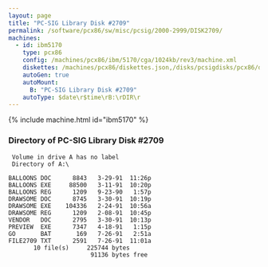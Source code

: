 ```yaml
---
layout: page
title: "PC-SIG Library Disk #2709"
permalink: /software/pcx86/sw/misc/pcsig/2000-2999/DISK2709/
machines:
  - id: ibm5170
    type: pcx86
    config: /machines/pcx86/ibm/5170/cga/1024kb/rev3/machine.xml
    diskettes: /machines/pcx86/diskettes.json,/disks/pcsigdisks/pcx86/diskettes.json
    autoGen: true
    autoMount:
      B: "PC-SIG Library Disk #2709"
    autoType: $date\r$time\rB:\rDIR\r
---
```


{% include machine.html id="ibm5170" %}

### Directory of PC-SIG Library Disk #2709

     Volume in drive A has no label
     Directory of A:\

    BALLOONS DOC      8843   3-29-91  11:26p
    BALLOONS EXE     88500   3-11-91  10:20p
    BALLOONS REG      1209   9-23-90   1:57p
    DRAWSOME DOC      8745   3-30-91  10:19p
    DRAWSOME EXE    104336   2-24-91  10:56a
    DRAWSOME REG      1209   2-08-91  10:45p
    VENDOR   DOC      2795   3-30-91  10:13p
    PREVIEW  EXE      7347   4-18-91   1:15p
    GO       BAT       169   7-26-91   2:51a
    FILE2709 TXT      2591   7-26-91  11:01a
           10 file(s)     225744 bytes
                           91136 bytes free
